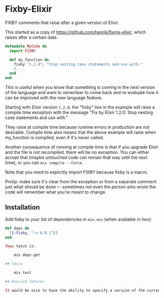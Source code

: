 # Fixby-Elixir

FIXBY comments that raise after a given version of Elixir.

This started as a copy of https://github.com/henrik/fixme-elixir, which raises after a certain date.

``` elixir
defmodule MyCode do
  import FIXBY

  def my_function do
    fixby "1.2.0", "Stop nesting case statements and use with."
    # ...
  end
end
```

This is useful when you know that something is coming in the next version of the language and want to remember to come back and re-evaluate how it can be improved with the new language feature.

Starting with Elixir version `1.2.0`, the "fixby" line in the example will raise a compile time exception with the message "Fix by Elixir 1.2.0: Stop nesting case statements and use with."

They raise at compile time because runtime errors in production are not desirable. Compile time also means that the above example will raise when my_function is compiled, even if it's never called.

Another consequence of running at compile time is that if you upgrade Elixir and the file is not recompiled, there will be no exception. You can either accept that (maybe untouched code can remain that way until the next time), or you can `mix compile --force`.

Note that you need to explicitly import FIXBY because fixby is a macro.

Protip: make sure it's clear from the exception or from a separate comment just what should be done –- sometimes not even the person who wrote the code will remember what you're meant to change.

## Installation

Add fixby to your list of dependencies in `mix.exs` (when available in hex):

``` elixir
def deps do
  [{:fixby, "~> 0.0.1"}]
end

Then fetch it:

    mix deps.get

## Tests

    mix test

## Desired fetures

It would be nice to have the ability to specify a version of the current application or one of its dependencies in addition to the version of Elixir.
